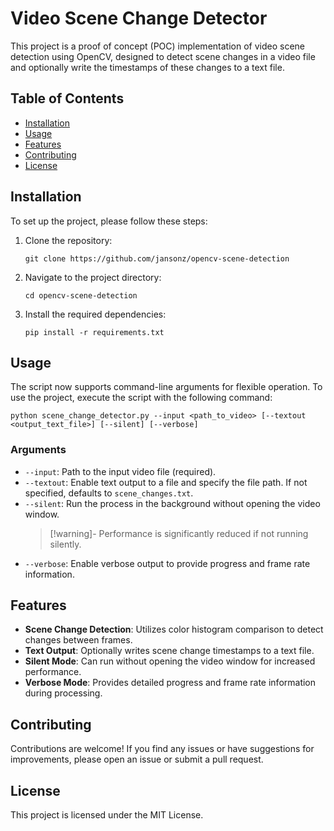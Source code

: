 
# Video Scene Change Detector

This project is a proof of concept (POC) implementation of video scene detection using OpenCV, designed to detect scene changes in a video file and optionally write the timestamps of these changes to a text file.

## Table of Contents

- [Installation](#installation)
- [Usage](#usage)
- [Features](#features)
- [Contributing](#contributing)
- [License](#license)

## Installation

To set up the project, please follow these steps:

1. Clone the repository:
   ```
   git clone https://github.com/jansonz/opencv-scene-detection
   ```
2. Navigate to the project directory:
   ```
   cd opencv-scene-detection
   ```
3. Install the required dependencies:
   ```
   pip install -r requirements.txt
   ```

## Usage

The script now supports command-line arguments for flexible operation. To use the project, execute the script with the following command:

```
python scene_change_detector.py --input <path_to_video> [--textout <output_text_file>] [--silent] [--verbose]
```

### Arguments

- `--input`: Path to the input video file (required).
- `--textout`: Enable text output to a file and specify the file path. If not specified, defaults to `scene_changes.txt`.
- `--silent`: Run the process in the background without opening the video window.
  > [!warning]- Performance is significantly reduced if not running silently.
- `--verbose`: Enable verbose output to provide progress and frame rate information.

## Features

- **Scene Change Detection**: Utilizes color histogram comparison to detect changes between frames.
- **Text Output**: Optionally writes scene change timestamps to a text file.
- **Silent Mode**: Can run without opening the video window for increased performance.
- **Verbose Mode**: Provides detailed progress and frame rate information during processing.

## Contributing

Contributions are welcome! If you find any issues or have suggestions for improvements, please open an issue or submit a pull request.

## License

This project is licensed under the MIT License.
